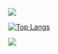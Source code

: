 <img src="https://capsule-render.vercel.app/api?type=venom&color=FFFF00&text=Jobibara's%-nl-Github&fontColor=77572B&height=200&section=header" />


[![Top Langs](https://github-readme-stats.vercel.app/api/top-langs/?username=jobibara)](https://github.com/anuraghazra/github-readme-stats)


<img src="https://capsule-render.vercel.app/api?type=waving&color=FFFF00&height=150&section=footer" />

